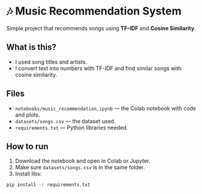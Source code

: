 # 🎶 Music Recommendation System

Simple project that recommends songs using **TF-IDF** and **Cosine Similarity**.

## What is this?
- I used song titles and artists.
- I convert text into numbers with TF-IDF and find similar songs with cosine similarity.

## Files
- `notebooks/music_recommendation.ipynb` — the Colab notebook with code and plots.
- `datasets/songs.csv` — the dataset used.
- `requirements.txt` — Python libraries needed.

## How to run
1. Download the notebook and open in Colab or Jupyter.
2. Make sure `datasets/songs.csv` is in the same folder.
3. Install libs:
```bash
pip install -r requirements.txt
